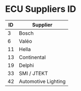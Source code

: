 # ECU Suppliers ID

| ID | Supplier |
| - | - |
| 3 | Bosch |
| 6 | Valéo |
| 11 | Hella |
| 13 | Continental |
| 19 | Delphi |
| 33 | SMI / JTEKT |
| 42 | Automotive Lighting |